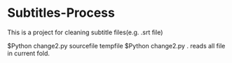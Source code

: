 # Subtitles-Process
This is a project for cleaning subtitle files(e.g. .srt file)

  $Python change2.py sourcefile tempfile
  $Python change2.py .  reads all file in current fold.
